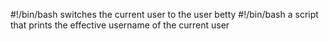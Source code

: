 #!/bin/bash
switches the current user to the user betty
#!/bin/bash
 a script that prints the effective username of the current user
